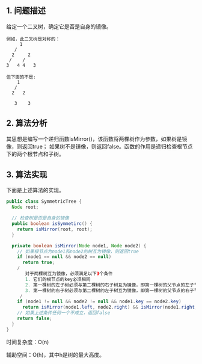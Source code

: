 ## 1. 问题描述

给定一个二叉树，确定它是否是自身的镜像。

```
例如，此二叉树是对称的：
     1
   /   
  2     2
 /    / 
3   4 4   3

但下面的不是:
    1
   / 
  2   2
      
   3    3
```

## 2. 算法分析

其思想是编写一个递归函数isMirror()，该函数将两棵树作为参数，如果树是镜像，则返回true；
如果树不是镜像，则返回false。函数的作用是递归检查根节点下的两个根节点和子树。

## 3. 算法实现

下面是上述算法的实现。

```java
public class SymmetricTree {
  Node root;

  // 检查树是否是自身的镜像
  public boolean isSymmetirc() {
    return isMirror(root, root);
  }

  private boolean isMirror(Node node1, Node node2) {
    // 如果根节点为node1和node2的树互为镜像，则返回true
    if (node1 == null && node2 == null)
      return true;
    /
       对于两棵树互为镜像，必须满足以下3个条件
       1. 它们的根节点的key必须相同
       2. 第一棵树的左子树必须与第二棵树的右子树互为镜像，即第一棵树的父节点的左子节点的key必须等于第二棵树的父节点的右子节点的key
       3. 第一棵树的右子树必须与第二棵树的左子树互为镜像，即第一棵树的父节点的右子节点的key必须等于第二棵树的父节点的左子节点的key
     /
    if (node1 != null && node2 != null && node1.key == node2.key)
      return isMirror(node1.left, node2.right) && isMirror(node1.right, node2.left);
    // 如果上述条件任何一个不成立，返回false
    return false;
  }
}
```

时间复杂度：O(n)

辅助空间：O(h)，其中h是树的最大高度。